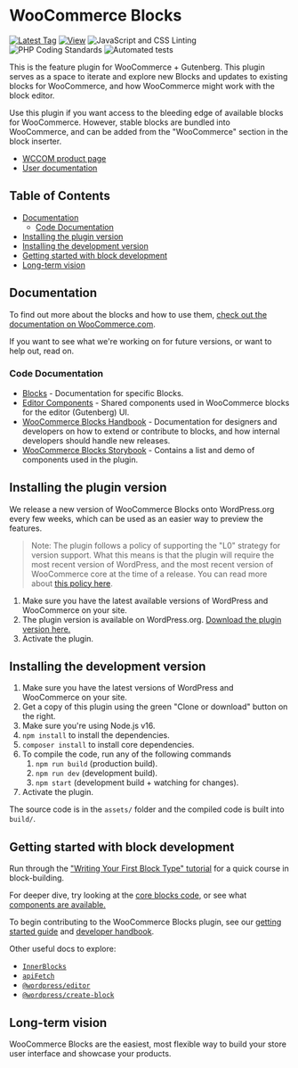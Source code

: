 # WooCommerce Blocks <!-- omit in toc -->

[![Latest Tag](https://img.shields.io/github/tag/woocommerce/woocommerce-gutenberg-products-block.svg?style=flat&label=Latest%20Tag)](https://github.com/woocommerce/woocommerce-gutenberg-products-block/releases)
[![View](https://img.shields.io/badge/Project%20Components-brightgreen.svg?style=flat)](https://woocommerce.github.io/woocommerce-blocks/)
![JavaScript and CSS Linting](https://github.com/woocommerce/woocommerce-gutenberg-products-block/workflows/JavaScript%20and%20CSS%20Linting/badge.svg?branch=trunk)
![PHP Coding Standards](https://github.com/woocommerce/woocommerce-gutenberg-products-block/workflows/PHP%20Coding%20Standards/badge.svg?branch=trunk)
![Automated tests](https://github.com/woocommerce/woocommerce-gutenberg-products-block/workflows/Automated%20tests/badge.svg?branch=trunk)

This is the feature plugin for WooCommerce + Gutenberg. This plugin serves as a space to iterate and explore new Blocks and updates to existing blocks for WooCommerce, and how WooCommerce might work with the block editor.

Use this plugin if you want access to the bleeding edge of available blocks for WooCommerce. However, stable blocks are bundled into WooCommerce, and can be added from the "WooCommerce" section in the block inserter.

-   [WCCOM product page](https://woocommerce.com/products/woocommerce-gutenberg-products-blocks/)
-   [User documentation](https://docs.woocommerce.com/document/woocommerce-blocks/)

## Table of Contents <!-- omit in toc -->

-   [Documentation](#documentation)
    -   [Code Documentation](#code-documentation)
-   [Installing the plugin version](#installing-the-plugin-version)
-   [Installing the development version](#installing-the-development-version)
-   [Getting started with block development](#getting-started-with-block-development)
-   [Long-term vision](#long-term-vision)

## Documentation

To find out more about the blocks and how to use them, [check out the documentation on WooCommerce.com](https://docs.woocommerce.com/document/woocommerce-blocks/).

If you want to see what we're working on for future versions, or want to help out, read on.

### Code Documentation

-   [Blocks](./assets/js/blocks) - Documentation for specific Blocks.
-   [Editor Components](assets/js/editor-components) - Shared components used in WooCommerce blocks for the editor (Gutenberg) UI.
-   [WooCommerce Blocks Handbook](./docs) - Documentation for designers and developers on how to extend or contribute to blocks, and how internal developers should handle new releases.
-   [WooCommerce Blocks Storybook](https://woocommerce.github.io/woocommerce-blocks/) - Contains a list and demo of components used in the plugin.

## Installing the plugin version

We release a new version of WooCommerce Blocks onto WordPress.org every few weeks, which can be used as an easier way to preview the features.

> Note: The plugin follows a policy of supporting the "L0" strategy for version support. What this means is that the plugin will require the most recent version of WordPress, and the most recent version of WooCommerce core at the time of a release. You can read more about [this policy here](https://developer.woocommerce.com/?p=9998).

1. Make sure you have the latest available versions of WordPress and WooCommerce on your site.
2. The plugin version is available on WordPress.org. [Download the plugin version here.](https://wordpress.org/plugins/woo-gutenberg-products-block/)
3. Activate the plugin.

## Installing the development version

1. Make sure you have the latest versions of WordPress and WooCommerce on your site.
2. Get a copy of this plugin using the green "Clone or download" button on the right.
3. Make sure you're using Node.js v16.
4. `npm install` to install the dependencies.
5. `composer install` to install core dependencies.
6. To compile the code, run any of the following commands
    1. `npm run build` (production build).
    2. `npm run dev` (development build).
    3. `npm start` (development build + watching for changes).
7. Activate the plugin.

The source code is in the `assets/` folder and the compiled code is built into `build/`.

## Getting started with block development

Run through the ["Writing Your First Block Type" tutorial](https://developer.wordpress.org/block-editor/how-to-guides/block-tutorial/writing-your-first-block-type/) for a quick course in block-building.

For deeper dive, try looking at the [core blocks code,](https://github.com/WordPress/gutenberg/tree/master/packages/block-library/src) or see what [components are available.](https://github.com/WordPress/gutenberg/tree/master/packages/components/src)

To begin contributing to the WooCommerce Blocks plugin, see our [getting started guide](./docs/contributors/contributing/getting-started.md) and [developer handbook](./docs/README.md).

Other useful docs to explore:

-   [`InnerBlocks`](https://github.com/WordPress/gutenberg/blob/master/packages/block-editor/src/components/inner-blocks/README.md)
-   [`apiFetch`](https://wordpress.org/gutenberg/handbook/designers-developers/developers/packages/packages-api-fetch/)
-   [`@wordpress/editor`](https://github.com/WordPress/gutenberg/blob/master/packages/editor/README.md)
-   [`@wordpress/create-block`](https://developer.wordpress.org/block-editor/reference-guides/packages/packages-create-block/)

## Long-term vision

WooCommerce Blocks are the easiest, most flexible way to build your store user interface and showcase your products.

